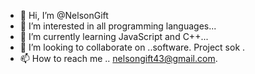 - 👋 Hi, I’m @NelsonGift
- 👀 I’m interested in all programming languages...
- 🌱 I’m currently learning JavaScript and C++...
- 💞️ I’m looking to collaborate on ..software. Project sok .
- 📫 How to reach me .. nelsongift43@gmail.com.

<!---
NelsonGift/NelsonGift is a ✨ special ✨ repository because its `README.md` (this file) appears on your GitHub profile.
You can click the Preview link to take a look at your changes.
--->
